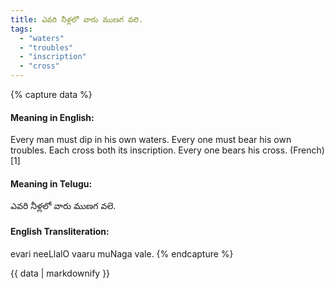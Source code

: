 ```yaml
---
title: ఎవరి నీళ్లలో వారు ముణగ వలె.
tags:
  - "waters"
  - "troubles"
  - "inscription"
  - "cross"
---
```


{% capture data %}
#### Meaning in English:
Every man must dip in his own waters.
Every one must bear his own troubles.
Each cross both its inscription.
Every one bears his cross. (French)[1]

#### Meaning in Telugu:
ఎవరి నీళ్లలో వారు ముణగ వలె.

#### English Transliteration:
evari neeLlalO vaaru muNaga vale.
{% endcapture %}

{{ data | markdownify }}

